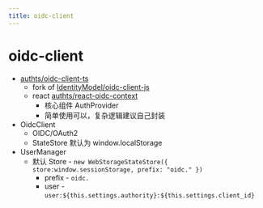 ```yaml
---
title: oidc-client
---
```


# oidc-client

- [authts/oidc-client-ts](https://github.com/authts/oidc-client-ts)
  - fork of [IdentityModel/oidc-client-js](https://github.com/IdentityModel/oidc-client-js)
  - react [authts/react-oidc-context](https://github.com/authts/react-oidc-context)
    - 核心组件 AuthProvider
    - 简单使用可以，复杂逻辑建议自己封装
- OidcClient
  - OIDC/OAuth2
  - StateStore 默认为 window.localStorage
- UserManager
  - 默认 Store - `new WebStorageStateStore({ store:window.sessionStorage, prefix: "oidc." })`
    - prefix - `oidc.`
    - user - `user:${this.settings.authority}:${this.settings.client_id}`
